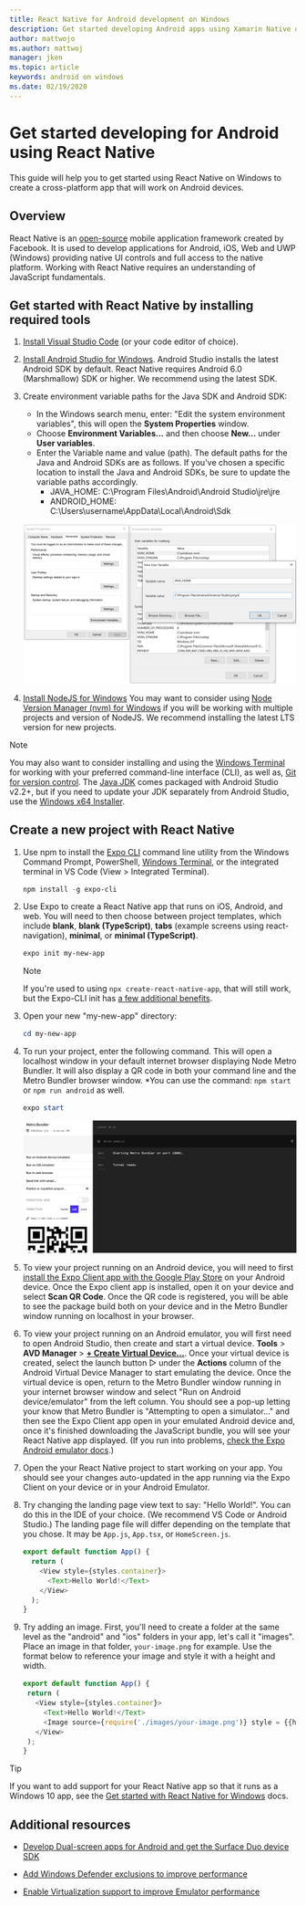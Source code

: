 ```yaml
---
title: React Native for Android development on Windows
description: Get started developing Android apps using Xamarin Native on Windows.
author: mattwojo
ms.author: mattwoj 
manager: jken
ms.topic: article
keywords: android on windows
ms.date: 02/19/2020
---
```


# Get started developing for Android using React Native

This guide will help you to get started using React Native on Windows to create a cross-platform app that will work on Android devices.

## Overview

React Native is an [open-source](https://github.com/facebook/react-native) mobile application framework created by Facebook. It is used to develop applications for Android, iOS, Web and UWP (Windows) providing native UI controls and full access to the native platform. Working with React Native requires an understanding of JavaScript fundamentals.

## Get started with React Native by installing required tools

1. [Install Visual Studio Code](https://code.visualstudio.com) (or your code editor of choice).

2. [Install Android Studio for Windows](https://developer.android.com/studio). Android Studio installs the latest Android SDK by default. React Native requires Android 6.0 (Marshmallow) SDK or higher. We recommend using the latest SDK.

3. Create environment variable paths for the Java SDK and Android SDK:
    - In the Windows search menu, enter: "Edit the system environment variables", this will open the **System Properties** window.
    - Choose **Environment Variables...** and then choose **New...** under **User variables**.
    - Enter the Variable name and value (path). The default paths for the Java and Android SDKs are as follows. If you've chosen a specific location to install the Java and Android SDKs, be sure to update the variable paths accordingly.
        - JAVA_HOME: C:\Program Files\Android\Android Studio\jre\jre
        - ANDROID_HOME: C:\Users\username\AppData\Local\Android\Sdk

    ![Screenshot of adding environmental variable path](../images/add-environmental-variable-path.png)

4. [Install NodeJS for Windows](https://nodejs.org/en/) You may want to consider using [Node Version Manager (nvm) for Windows](https://github.com/coreybutler/nvm-windows#node-version-manager-nvm-for-windows) if you will be working with multiple projects and version of NodeJS. We recommend installing the latest LTS version for new projects.

> [!NOTE]
> You may also want to consider installing and using the [Windows Terminal](https://www.microsoft.com/p/windows-terminal-preview/9n0dx20hk701?activetab=pivot:overviewtab) for working with your preferred command-line interface (CLI), as well as, [Git for version control](https://git-scm.com/downloads). The [Java JDK](https://www.oracle.com/java/technologies/javase-downloads.html) comes packaged with Android Studio v2.2+, but if you need to update your JDK separately from Android Studio, use the [Windows x64 Installer](https://www.oracle.com/java/technologies/javase-jdk14-downloads.html).

## Create a new project with React Native

1. Use npm to install the [Expo CLI](https://docs.expo.io/versions/latest/) command line utility from the Windows Command Prompt, PowerShell, [Windows Terminal](https://www.microsoft.com/p/windows-terminal-preview/9n0dx20hk701?activetab=pivot:overviewtab), or the integrated terminal in VS Code (View > Integrated Terminal).

    ```powershell
    npm install -g expo-cli
    ```

2. Use Expo to create a React Native app that runs on iOS, Android, and web. You will need to then choose between project templates, which include **blank**, **blank (TypeScript)**, **tabs** (example screens using react-navigation), **minimal**, or **minimal (TypeScript)**.

    ```powershell
    expo init my-new-app
    ```

    > [!NOTE]
    > If you're used to using `npx create-react-native-app`, that will still work, but the Expo-CLI init has [a few additional benefits](https://github.com/react-native-community/discussions-and-proposals/issues/23).

3. Open your new "my-new-app" directory:

    ```powershell
    cd my-new-app
    ```

4. To run your project, enter the following command. This will open a localhost window in your default internet browser displaying Node Metro Bundler. It will also display a QR code in both your command line and the Metro Bundler browser window. *You can use the command: `npm start` or `npm run android` as well.

     ```powershell
    expo start
    ```

    ![Screenshot of Metro Bundler in browser](../images/metro-bundler.png)

5. To view your project running on an Android device, you will need to first [install the Expo Client app with the Google Play Store](https://play.google.com/store/apps/details?id=host.exp.exponent&hl=en_US) on your Android device. Once the Expo client app is installed, open it on your device and select **Scan QR Code**. Once the QR code is registered, you will be able to see the package build both on your device and in the Metro Bundler window running on localhost in your browser.

6. To view your project running on an Android emulator, you will first need to open Android Studio, then create and start a virtual device. **Tools** > **AVD Manager** > **[+ Create Virtual Device...](https://developer.android.com/studio/run/managing-avds#createavd)**. Once your virtual device is created, select the launch button ▷ under the **Actions** column of the Android Virtual Device Manager to start emulating the device. Once the virtual device is open, return to the Metro Bundler window running in your internet browser window and select "Run on Android device/emulator" from the left column. You should see a pop-up letting your know that Metro Bundler is "Attempting to open a simulator..." and then see the Expo Client app open in your emulated Android device and, once it's finished downloading the JavaScript bundle, you will see your React Native app displayed. (If you run into problems, [check the Expo Android emulator docs](https://docs.expo.io/workflow/android-studio-emulator/).)

7. Open the your React Native project to start working on your app. You should see your changes auto-updated in the app running via the Expo Client on your device or in your Android Emulator.

8. Try changing the landing page view text to say: "Hello World!". You can do this in the IDE of your choice. (We recommend VS Code or Android Studio.) The landing page file will differ depending on the template that you chose. It may be `App.js`, `App.tsx`, or `HomeScreen.js`.

    ```typescript
    export default function App() {
      return (
        <View style={styles.container}>
          <Text>Hello World!</Text>
        </View>
      );
    }
    ```

9. Try adding an image. First, you'll need to create a folder at the same level as the "android" and "ios" folders in your app, let's call it "images". Place an image in that folder, `your-image.png` for example. Use the format below to reference your image and style it with a height and width.

     ```typescript
    export default function App() {
      return (
        <View style={styles.container}>
          <Text>Hello World!</Text>
          <Image source={require('./images/your-image.png')} style = {{height: 200, width: 250, }} />
        </View>
      );
    }
    ```

> [!TIP]
> If you want to add support for your React Native app so that it runs as a Windows 10 app, see the [Get started with React Native for Windows](https://microsoft.github.io/react-native-windows/docs/getting-started) docs.

## Additional resources

- [Develop Dual-screen apps for Android and get the Surface Duo device SDK](https://docs.microsoft.com/dual-screen/android/)

- [Add Windows Defender exclusions to improve performance](defender-settings.md)

- [Enable Virtualization support to improve Emulator performance](emulator.md#enable-virtualization-support)
